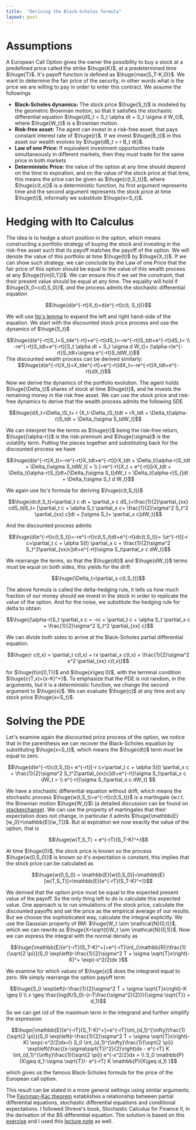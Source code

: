 ```yaml
---
title:  "Deriving the Black-Scholes formula"
layout: post
---
```


<style TYPE="text/css">
code.has-jax {font: inherit; font-size: 200%; background: inherit; border: inherit;}
</style>
<script type="text/x-mathjax-config">
MathJax.Hub.Config({
    tex2jax: {
        inlineMath: [['$','$'], ['\\(','\\)']],
         chtml: {
            scale: 1.3
        },
        svg: {
            scale: 1.3
        },
        skipTags: ['script', 'noscript', 'style', 'textarea', 'pre'] // removed 'code' entry
    }
});
MathJax.Hub.Queue(function() {
    var all = MathJax.Hub.getAllJax(), i;
    for(i = 0; i < all.length; i += 1) {
        all[i].SourceElement().parentNode.className += ' has-jax';
    }
});
</script>
<script type="text/javascript" src="https://cdnjs.cloudflare.com/ajax/libs/mathjax/2.7.4/MathJax.js?config=TeX-AMS_HTML-full"></script>

# Assumptions

A European Call Option gives the owner the possibility to buy a stock at a predefined price called the strike $\huge{K}$, at a predetermined time $\huge{T}$. It's payoff function is defined as $\huge{max(S_T-K,0)}$. We want to determine the fair price of the security, in other words what is the price we are willing to pay in order to enter this contract. We assume the followings

 - **Black-Scholes dynamics:** The stock price $\huge{S_t}$ is modeled by the geometric Browinian motion, so that it satisfies the stochastic differential equation $\huge{dS_t = S_t \alpha dt + S_t \sigma d W_t}$, where $\huge{W_t}$ is a Brownian motion.
 - **Risk-free asset:** The agent can invest in a risk-free asset, that pays constant interest rate of $\huge{r}$. If we invest $\huge{B_t}$ in this asset our wealth evolves by $\huge{dB_t = r B_t dt}$.
 - **Law of one Price:** If equivalent investment opportunities trade simultaneously in different markets, then they must trade for the same price in both markets
 - **Deterministic Price:** the value of the option at any time should depend on the time to expiration, and on the value of the stock price at that time, this means the price can be given as $\huge{c(t,S_t)}$, where $\huge{c(t,x)}$ is a deterministic function, its first argument represents time and the second argument represents the stock price at time $\huge{t}$, informally we substitute $\huge{x=S_t}$.

# Hedging with Ito Calculus 

 The idea is to  hedge a short position in the option, which means constructing a portfolio strategy of buying the stock and investing in the risk-free asset such that its payoff matches the payoff of the option. We will denote the value of this portfolio at time $\huge{t}$ by $\huge{X_t}$. If we can show such strategy, we can conclude by the Law of one Price that the fair price of this option should be equal to the value of this wealth process at any $\huge{t\in[0,T]}$. We can ensure this if we set the constraint, that their present value should be equal at any time. The equality will hold if $\huge{X_0=c(0,S_0)}$, and the process admits the stochastic differential equation 

 <center>
$$\huge{d(e^{-rt}X_t)=d(e^{-rt}c(t, S_t))}$$
</center>

We will use [Ito's lemma](https://en.wikipedia.org/wiki/It%C3%B4%27s_lemma) to expand the left and right hand-side of the equation. We start with the discounted stock price process and use the dynamics of $\huge{S_t}$

 <center>
$$\huge{d(e^{-rt}S_t=S_tde^{-rt}+e^{-rt}dS_t=-re^{-rt}S_tdt+e^{-rt}dS_t= \\
-re^{-rt}S_tdt+e^{-rt}[S_t \alpha dt + S_t \sigma d W_t]=
(\alpha-r)e^{-rt}S_tdt+\sigma e^{-rt}S_tdW_t}$$
</center>
The discounted wealth process can be derived similarly:
 <center>
$$\huge{d(e^{-rt}X_t)=X_tde^{-rt}+e^{-rt}dX_t=-re^{-rt}X_tdt+e^{-rt}dX_t}$$
</center>

Now we derive the dynamics of the portfolio evolution. The agent holds $\huge{\Delta_t}$ shares of stock at time $\huge{t}$, and he invests the remaining money in the risk free asset. We can use the stock price and risk-free dynamics to derive that the wealth process admits the following SDE

 <center>
$$\huge{dX_t=\Delta_tS_t+ r (X_t-\Delta_tS_t)dt = rX_tdt + \Delta_t(\alpha-r)S_tdt + \Delta_t\sigma S_tdW_t}$$
</center>

We can interpret the the terms as $\huge{r}$ being the risk-free return, $\huge{(\alpha-r)}$ is the risk-premium and $\huge{\sigma}$ is the volatility term. Putting the pieces together and substituting back for the discounted process we have

<center>
$$\huge{d(e^{-rt}X_t)=-re^{-rt}X_tdt+e^{-rt}[rX_tdt + \Delta_t(\alpha-r)S_tdt + \Delta_t\sigma S_tdW_t] = \\
[-re^{-rt}X_t + e^{-rt}[rX_tdt + \Delta_t(\alpha-r)S_t]dt+[\Delta_t\sigma S_t]dW_t = \Delta_t(\alpha-r)S_t]dt + \Delta_t\sigma S_t d W_t}$$
</center>


We again use Ito's formula for deriving $\huge{c(t,S_t)}$

 <center>
$$\huge{dc(t,S_t)=\partial_t c dt + \partial_x c dS_t+\frac{1}{2}\partial_{xx} cdS_tdS_t=
[\partial_t c + \alpha S_t \partial_x c+ \frac{1}{2}\sigma^2 S_t^2 \partial_{xx} c]dt + [\sigma S_t+ \partial_x c]dW_t}$$
</center>

And the discounted process admits

<center>
 $$\huge{d(e^{-rt}c(t,S_t))=-re^{-rt}c(t,S_t)dt+e^{-rt}dc(t,S_t))= \\e^{-rt}[-r c+\partial_t c + \alpha S(t) \partial_x c + \frac{1}{2}\sigma^2 S_t^2\partial_{xx}c]dt+e^{-rt}\sigma S_t\partial_x c dW_t}$$
</center>

We rearrange the terms, so that the $\huge{dt}$ and $\huge{dW_t}$ terms must be equal on both sides, this yields for the drift

<center>
$$\huge{\Delta_t=\partial_x c(t,S_t)}$$
</center>

The above formula is called the delta-hedging rule, it tells us how much fraction of our money should we invest in the stock in order to replicate the value of the option. And for the noise, we substitute the hedging rule for delta to obtain

<center>
$$\huge{(\alpha-r)S_t \partial_x c = -rc + \partial_t c + \alpha S_t \partial_x c + \frac{1}{2}\sigma^2 S_t^2 \partial_{xx} c}$$
</center>

We can divide both sides to arrive at the Black-Scholes partial differential equation. 

<center>
$$\huge{r c(t,x) = \partial_t c(t,x) + rx \partial_x c(t,x) + \frac{1}{2}\sigma^2 x^2 \partial_{xx} c(t,x)}$$
</center>

for $\huge{t\in[0,T)}$ and $\huge{x\geq 0}$, with the terminal condition $\huge{c(T,x)=(x-K)^+}$. To emphasize that the PDE is not random, in the arguments, but it is a deterministic function, we change the second argument to $\huge{x}$. We can evaluate $\huge{c}$ at any time and any stock price $\huge{x=S_t}$.

# Solving the PDE

Let's examine again the discounted price process of the option, we notice that in the parenthesis we can recover the Black-Scholes equation by substituting $\huge{x=S_t}$, which means the $\huge{dt}$ term must be equal to zero.

<center>
 $$\huge{d(e^{-rt}c(t,S_t))= e^{-rt}[-r c+\partial_t c + \alpha S(t) \partial_x c + \frac{1}{2}\sigma^2 S_t^2\partial_{xx}c]dt+e^{-rt}\sigma S_t\partial_x c dW_t = \\ e^{-rt}\sigma S_t\partial_x c dW_t} $$
</center>

We have a stochastic differential equation without drift, which means the stochastic process $\huge{w(t,S_t)=e^{-rt}c(t,S_t)}$ is a martingale (w.r.t. the Brownian motion $\huge{W_t}$) (a detailed discussion can be found on [stackexchange](https://quant.stackexchange.com/questions/15795/why-is-this-stochastic-integral-a-martingale)). We can use the property of martingales that their expectation does not change, in particular it admits $\huge{\mathbb{E}[w_0]=\mathbb{E}[w_T]}$. But at expiration we now exactly the value of the option, that is 

<center>
$$\huge{w(T,S_T) = e^{-rT}(S_T-K)^+}$$
</center>

At time $\huge{0}$, the stock price is known so the process $\huge{w(0,S_0)}$ is known so it's expectation is constant, this implies that the stock price can be calculated as 

<center>
$$\huge{w(0,S_0) = \mathbb{E}[w(0,S_0)]=\mathbb{E}[w(T,S_T)]=\mathbb{E}[e^{-rT}(S_T-K)^+]}$$
</center>

We derived that the option price must be equal to the expected present value of the payoff. So the only thing left to do is calculate this expected value. One approach is to run simulations of the stock price, calculate the discounted payoffs and set the price as the empirical average of our results. But we choose the sophisticated way, calculate the integral explicitly. We use the Gaussian property of BM: $\huge{W_t \sim \mathcal{N}(0,t)}$, which we can rewrite as $\huge{X=\sqrt{t}W_t \sim \mathcal{N}(0,1)}$. Now we can express the integral with the normal density as

<center>
$$\huge{\mathbb{E}[e^{-rT}(S_T-K)^+]=e^{-rT}\int_{\mathbb{R}}\frac{1}{\sqrt{2 \pi}}(S_0 \exp\left(r-\frac{1}{2}\sigma^2 T + \sigma \sqrt{T}x\right)-K)^+ \exp(-x^2/2)dx
}$$
</center>

We examine for which values of $\huge{x}$ does the integrand equal to zero. We simply rearrange the option payoff term

<center>
$$\huge{S_0 \exp\left(r-\frac{1}{2}\sigma^2 T + \sigma \sqrt{T}x\right)-K \geq 0 
\\
x \geq \frac{log(K/S_0)-(r-T\frac{\sigma^2}{2})}{\sigma \sqrt{T}} = d_1}$$
</center>

So we can get rid of the maximum term in the integrand and further simplify the expression 

<center>
$$\huge{\mathbb{E}[e^{-rT}(S_T-K)^+]=e^{-rT}\int_{d_1}^{\infty}\frac{1}{\sqrt{2 \pi}}(S_0 \exp\left(r-\frac{1}{2}\sigma^2 T + \sigma \sqrt{T}x\right)-K) \exp(-x^2/2)dx=\\
S_0 \int_{d_1}^{\infty}\frac{1}{\sqrt{2 \pi}} \exp\left(\frac{(x-\sigma\sqrt{T})^2}{2}\right)dx - e^{-rT} K \int_{d_1}^{\infty}\frac{1}{\sqrt{2 \pi}} e^{-x^2/2}dx = \\
S_0 \mathbb{P}(X\geq d_1-\sigma \sqrt{T})- e^{-rT} K \mathbb{P}(X\geq d_1)
}$$
</center>

which gives us the famous Black-Scholes formula for the price of the European call option. 

This result can be stated in a more general settings using similar arguments. The [Faynman-Kac theorem](https://en.wikipedia.org/wiki/Feynman%E2%80%93Kac_formula) establishes a relationship between partial differential equations, stochastic differential equations and conditional expectations. I followed Shreve's book, Stochastic Calculus for Finance II, in the derivation of the BS differential equation. The solution is based on this [exercise](https://www.math.kth.se/matstat/gru/5b1570/exercises/ex121.pdf) and I used this [lecture note](https://uregina.ca/~kozdron/Teaching/Regina/441Fall14/Notes/L26-27-Nov5.pdf) as well.

